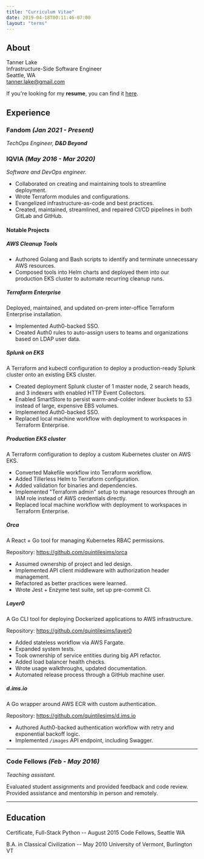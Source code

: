 ```yaml
---
title: "Curriculum Vitae"
date: 2019-04-18T00:11:46-07:00
layout: "terms"
---
```


## About

Tanner Lake  \
Infrastructure-Side Software Engineer  \
Seattle, WA  \
[tanner.lake@gmail.com](mailto:tanner.lake@gmail.com)

If you're looking for my **resume**, you can find it [here](/resume_tannerlake.pdf).

## Experience

### Fandom _(Jan 2021 - Present)_

_TechOps Engineer, **D&D Beyond**_

### IQVIA _(May 2016 - Mar 2020)_

_Software and DevOps engineer._

- Collaborated on creating and maintaining tools to streamline deployment.
- Wrote Terraform modules and configurations.
- Evangelized infrastructure-as-code and best practices.
- Created, maintained, streamlined, and repaired CI/CD pipelines in both GitLab and GitHub.

#### Notable Projects

##### AWS Cleanup Tools

- Authored Golang and Bash scripts to identify and terminate unnecessary AWS resources.
- Composed tools into Helm charts and deployed them into our production EKS cluster to automate recurring cleanup runs.

##### Terraform Enterprise

Deployed, maintained, and updated on-prem inter-office Terraform Enterprise installation.

- Implemented Auth0-backed SSO.
- Created Auth0 rules to auto-assign users to teams and organizations based on LDAP user data.

##### Splunk on EKS

A Terraform and kubectl configuration to deploy a production-ready Splunk cluster onto an existing EKS cluster.

- Created deployment Splunk cluster of 1 master node, 2 search heads, and 3 indexers with enabled HTTP Event Collectors.
- Enabled SmartStore to persist warm-and-colder indexer buckets to S3 instead of large, expensive EBS volumes.
- Implemented Auth0-backed SSO.
- Replaced local machine workflow with deployment to workspaces in Terraform Enterprise.

##### Production EKS cluster

A Terraform configuration to deploy a custom Kubernetes cluster on AWS EKS.

- Converted Makefile workflow into Terraform workflow.
- Added Tillerless Helm to Terraform configuration.
- Added validation for binaries and dependencies.
- Implemented "Terraform admin" setup to manage resources through an IAM role instead of AWS credentials directly.
- Replaced local machine workflow with deployment to workspaces in Terraform Enterprise.

##### Orca

A React + Go tool for managing Kubernetes RBAC permissions.

Repository: <https://github.com/quintilesims/orca>

- Assumed ownership of project and led design.
- Implemented API client middleware with authorization header management.
- Refactored as better practices were learned.
- Wrote Jest + Enzyme test suite, set up pre-commit CI.

##### Layer0

A Go CLI tool for deploying Dockerized applications to AWS infrastructure.

Repository: <https://github.com/quintilesims/layer0>

- Added stateless workflow via AWS Fargate.
- Expanded system tests.
- Took ownership of service entities during big API refactor.
- Added load balancer health checks.
- Wrote usage walkthroughs, updated documentation.
- Automated release process through a GitHub machine user.

##### d.ims.io

A Go wrapper around AWS ECR with custom authentication.

Repository: <https://github.com/quintilesims/d.ims.io>

- Authored Auth0-backed authentication workflow with retry and exponential backoff logic.
- Implemented `/images` API endpoint, including Swagger.

---

### Code Fellows _(Feb - May 2016)_

_Teaching assistant._

Evaluated student assignments and provided feedback and code review.
Provided assistance and mentorship in person and remotely.

---

## Education

Certificate, Full-Stack Python -- August 2015
Code Fellows, Seattle WA

B.A. in Classical Civilization -- May 2010
University of Vermont, Burlington VT
